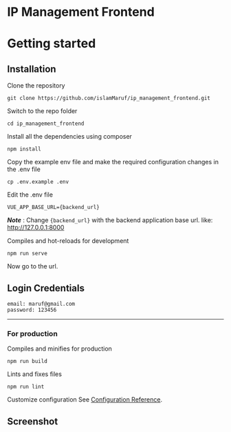 # IP Management Frontend


# Getting started

## Installation

Clone the repository

    git clone https://github.com/islamMaruf/ip_management_frontend.git

Switch to the repo folder

    cd ip_management_frontend

Install all the dependencies using composer

    npm install

Copy the example env file and make the required configuration changes in the .env file

    cp .env.example .env

Edit the .env file
    
    VUE_APP_BASE_URL={backend_url}

***Note*** : Change `{backend_url}` with the backend application base url. like: http://127.0.0.1:8000


Compiles and hot-reloads for development
```
npm run serve
```
Now go to the url.

## Login Credentials

    email: maruf@gmail.com
    password: 123456
--------------------------
### For production
Compiles and minifies for production
```
npm run build
```

Lints and fixes files
```
npm run lint
```


Customize configuration
See [Configuration Reference](https://cli.vuejs.org/config/).

## Screenshot
